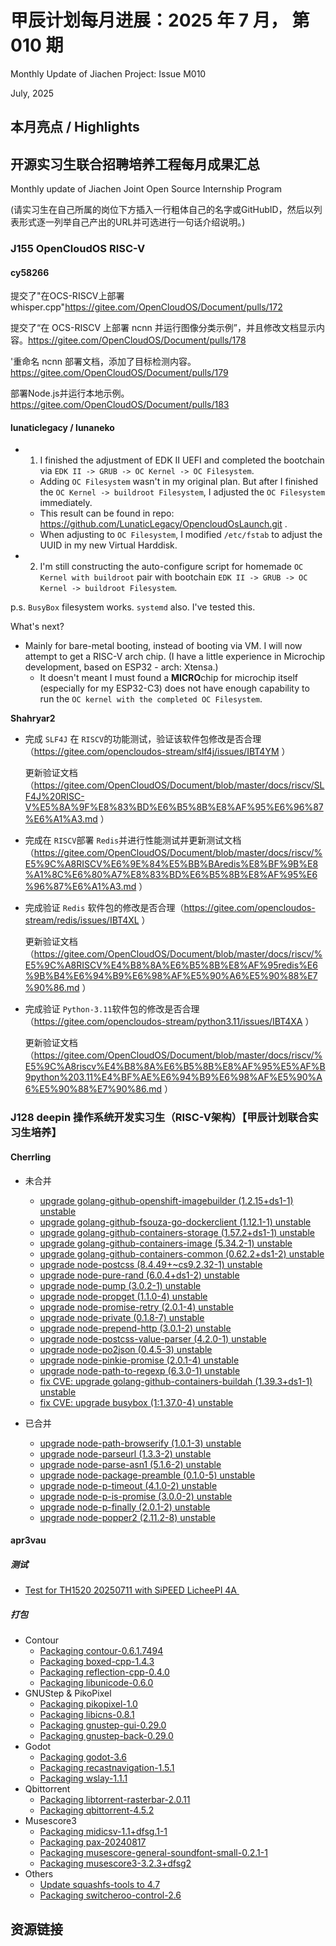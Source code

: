 # 甲辰计划每月进展：2025 年 7 月， 第 010 期

Monthly Update of Jiachen Project: Issue M010

July, 2025

## 本月亮点 / Highlights

## 开源实习生联合招聘培养工程每月成果汇总

Monthly update of Jiachen Joint Open Source Internship Program

(请实习生在自己所属的岗位下方插入一行粗体自己的名字或GitHubID，然后以列表形式逐一列举自己产出的URL并可选进行一句话介绍说明。)

### J155 OpenCloudOS RISC-V

#### cy58266
提交了"在OCS-RISCV上部署whisper.cpp"https://gitee.com/OpenCloudOS/Document/pulls/172

提交了“在 OCS-RISCV 上部署 ncnn 并运行图像分类示例”，并且修改文档显示内容。https://gitee.com/OpenCloudOS/Document/pulls/178

'重命名 ncnn 部署文档，添加了目标检测内容。https://gitee.com/OpenCloudOS/Document/pulls/179

部署Node.js并运行本地示例。https://gitee.com/OpenCloudOS/Document/pulls/183

#### lunaticlegacy / lunaneko
- 1. I finished the adjustment of EDK II UEFI and completed the bootchain via `EDK II -> GRUB -> OC Kernel -> OC Filesystem`.
  - Adding `OC Filesystem` wasn't in my original plan. But after I finished the `OC Kernel -> buildroot Filesystem`, I adjusted the `OC Filesystem` immediately.
  - This result can be found in repo: https://github.com/LunaticLegacy/OpencloudOsLaunch.git .
  - When adjusting to `OC Filesystem`, I modified `/etc/fstab` to adjust the UUID in my new Virtual Harddisk.
- 2. I'm still constructing the auto-configure script for homemade `OC Kernel with buildroot` pair with bootchain `EDK II -> GRUB -> OC Kernel -> buildroot Filesystem`.

p.s. `BusyBox` filesystem works. `systemd` also. I've tested this.

What's next?
- Mainly for bare-metal booting, instead of booting via VM. I will now attempt to get a RISC-V arch chip. (I have a little experience in Microchip development, based on ESP32 - arch: Xtensa.)
  - It doesn't meant I must found a **MICRO**chip for microchip itself (especially for my ESP32-C3) does not have enough capability to run the `OC kernel with the completed OC Filesystem`.

**Shahryar2**

- 完成 `SLF4J` 在 `RISCV`的功能测试，验证该软件包修改是否合理 （https://gitee.com/opencloudos-stream/slf4j/issues/IBT4YM ）

  更新验证文档（https://gitee.com/OpenCloudOS/Document/blob/master/docs/riscv/SLF4J%20RISC-V%E5%8A%9F%E8%83%BD%E6%B5%8B%E8%AF%95%E6%96%87%E6%A1%A3.md ）

- 完成在 `RISCV`部署 `Redis`并进行性能测试并更新测试文档（https://gitee.com/OpenCloudOS/Document/blob/master/docs/riscv/%E5%9C%A8RISCV%E6%9E%84%E5%BB%BAredis%E8%BF%9B%E8%A1%8C%E6%80%A7%E8%83%BD%E6%B5%8B%E8%AF%95%E6%96%87%E6%A1%A3.md ）

- 完成验证 `Redis` 软件包的修改是否合理（https://gitee.com/opencloudos-stream/redis/issues/IBT4XL ）

  更新验证文档（https://gitee.com/OpenCloudOS/Document/blob/master/docs/riscv/%E5%9C%A8RISCV%E4%B8%8A%E6%B5%8B%E8%AF%95redis%E6%9B%B4%E6%94%B9%E6%98%AF%E5%90%A6%E5%90%88%E7%90%86.md ）

- 完成验证 `Python-3.11`软件包的修改是否合理（https://gitee.com/opencloudos-stream/python3.11/issues/IBT4XA ）

  更新验证文档（https://gitee.com/OpenCloudOS/Document/blob/master/docs/riscv/%E5%9C%A8riscv%E4%B8%8A%E6%B5%8B%E8%AF%95%E5%AF%B9python%203.11%E4%BF%AE%E6%94%B9%E6%98%AF%E5%90%A6%E5%90%88%E7%90%86.md ）


### J128 deepin 操作系统开发实习生（RISC-V架构）【甲辰计划联合实习生培养】

#### Cherrling

* 未合并
  * [upgrade golang-github-openshift-imagebuilder (1.2.15+ds1-1) unstable](https://github.com/deepin-community/golang-github-openshift-imagebuilder/pull/2)
  * [upgrade golang-github-fsouza-go-dockerclient (1.12.1-1) unstable](https://github.com/deepin-community/golang-github-fsouza-go-dockerclient/pull/2)
  * [upgrade golang-github-containers-storage (1.57.2+ds1-1) unstable](https://github.com/deepin-community/golang-github-containers-storage/pull/3)
  * [upgrade golang-github-containers-image (5.34.2-1) unstable](https://github.com/deepin-community/golang-github-containers-image/pull/2)
  * [upgrade golang-github-containers-common (0.62.2+ds1-2) unstable](https://github.com/deepin-community/golang-github-containers-common/pull/3)
  * [upgrade node-postcss (8.4.49+~cs9.2.32-1) unstable](https://github.com/deepin-community/node-postcss/pull/2)
  * [upgrade node-pure-rand (6.0.4+ds1-2) unstable](https://github.com/deepin-community/node-pure-rand/pull/2)
  * [upgrade node-pump (3.0.2-1) unstable](https://github.com/deepin-community/node-pump/pull/2)
  * [upgrade node-propget (1.1.0-4) unstable](https://github.com/deepin-community/node-propget/pull/1)
  * [upgrade node-promise-retry (2.0.1-4) unstable](https://github.com/deepin-community/node-promise-retry/pull/1)
  * [upgrade node-private (0.1.8-7) unstable](https://github.com/deepin-community/node-private/pull/1)
  * [upgrade node-prepend-http (3.0.1-2) unstable](https://github.com/deepin-community/node-prepend-http/pull/1)
  * [upgrade node-postcss-value-parser (4.2.0-1) unstable](https://github.com/deepin-community/node-postcss-value-parser/pull/1)
  * [upgrade node-po2json (0.4.5-3) unstable](https://github.com/deepin-community/node-po2json/pull/1)
  * [upgrade node-pinkie-promise (2.0.1-4) unstable](https://github.com/deepin-community/node-pinkie-promise/pull/1)
  * [upgrade node-path-to-regexp (6.3.0-1) unstable](https://github.com/deepin-community/node-path-to-regexp/pull/2)
  * [fix CVE: upgrade golang-github-containers-buildah (1.39.3+ds1-1) unstable](https://github.com/deepin-community/golang-github-containers-buildah/pull/4)
  * [fix CVE: upgrade busybox (1:1.37.0-4) unstable](https://github.com/deepin-community/busybox/pull/2)

* 已合并
  * [upgrade node-path-browserify (1.0.1-3) unstable](https://github.com/deepin-community/node-path-browserify/pull/1)
  * [upgrade node-parseurl (1.3.3-2) unstable](https://github.com/deepin-community/node-parseurl/pull/1)
  * [upgrade node-parse-asn1 (5.1.6-2) unstable](https://github.com/deepin-community/node-parse-asn1/pull/1)
  * [upgrade node-package-preamble (0.1.0-5) unstable](https://github.com/deepin-community/node-package-preamble/pull/1)
  * [upgrade node-p-timeout (4.1.0-2) unstable](https://github.com/deepin-community/node-p-timeout/pull/1)
  * [upgrade node-p-is-promise (3.0.0-2) unstable](https://github.com/deepin-community/node-p-is-promise/pull/1)
  * [upgrade node-p-finally (2.0.1-2) unstable](https://github.com/deepin-community/node-p-finally/pull/1)
  * [upgrade node-popper2 (2.11.2-8) unstable](https://github.com/deepin-community/node-popper2/pull/1)

#### apr3vau

##### 测试
- [Test for TH1520 20250711 with SiPEED LicheePI 4A ](https://github.com/deepin-community/sig-deepin-ports/pull/9)
##### 打包
- Contour
  - [Packaging contour-0.6.1.7494](https://github.com/deepin-community/contour/pull/1)
  - [Packaging boxed-cpp-1.4.3](https://github.com/deepin-community/boxed-cpp/pull/1)
  - [Packaging reflection-cpp-0.4.0](https://github.com/deepin-community/reflection-cpp/pull/1)
  - [Packaging libunicode-0.6.0](https://github.com/deepin-community/libunicode/pull/1)
- GNUStep & PikoPixel
  - [Packaging pikopixel-1.0](https://github.com/deepin-community/pikopixel/pull/1)
  - [Packaging libicns-0.8.1](https://github.com/deepin-community/libicns/pull/1)
  - [Packaging gnustep-gui-0.29.0](https://github.com/deepin-community/gnustep-gui/pull/1)
  - [Packaging gnustep-back-0.29.0](https://github.com/deepin-community/gnustep-back/pull/1)
- Godot
  - [Packaging godot-3.6](https://github.com/deepin-community/godot/pull/1)
  - [Packaging recastnavigation-1.5.1](https://github.com/deepin-community/recastnavigation/pull/1)
  - [Packaging wslay-1.1.1](https://github.com/deepin-community/wslay/pull/1)
- Qbittorrent
  - [Packaging libtorrent-rasterbar-2.0.11](https://github.com/deepin-community/libtorrent-rasterbar/pull/1)
  - [Packaging qbittorrent-4.5.2](https://github.com/deepin-community/qbittorrent/pull/1)
- Musescore3
  - [Packaging midicsv-1.1+dfsg.1-1](https://github.com/deepin-community/midicsv/pull/1)
  - [Packaging pax-20240817](https://github.com/deepin-community/pax/pull/1)
  - [Packaging musescore-general-soundfont-small-0.2.1-1](https://github.com/deepin-community/musescore-general-soundfont-small/pull/1)
  - [Packaging musescore3-3.2.3+dfsg2](https://github.com/deepin-community/musescore3/pull/1)
- Others
  - [Update squashfs-tools to 4.7](https://github.com/deepin-community/squashfs-tools/pull/2)
  - [Packaging switcheroo-control-2.6](https://github.com/deepin-community/switcheroo-control/pull/1)

## 资源链接
